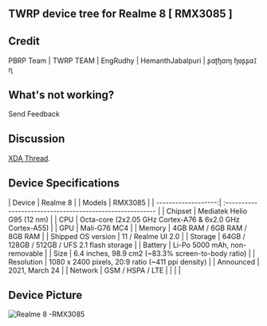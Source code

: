 ## TWRP device tree for Realme 8 [ RMX3085 ]
  
## Credit
  
  PBRP Team |
  TWRP TEAM |
  EngRudhy |
  HemanthJabalpuri |
  ʂɑʈɧɑɱ ɧʋʂʂɑꀤɳ   
  
## What's not working? 

Send Feedback

## Discussion 

[XDA Thread](https://forum.xda-developers.com/t/realme-8-rmx3085-twrp_-_root.4365305/).

## Device Specifications

| Device              | Realme 8   |
| Models              | RMX3085    |
| -------------------:| :-------------------------------------------------------- |
| Chipset             | Mediatek Helio G95 (12 nm)                                |
| CPU                 | Octa-core (2x2.05 GHz Cortex-A76 & 6x2.0 GHz Cortex-A55)  |
| GPU                 | Mali-G76 MC4                                              |
| Memory              | 4GB RAM / 6GB RAM /  8GB RAM                              |
| Shipped OS version  | 11  / Realme UI 2.0                                       |
| Storage             | 64GB / 128GB / 512GB / UFS 2.1 flash storage              |
| Battery             | Li-Po 5000 mAh, non-removable                             |
| Size                | 6.4 inches, 98.9 cm2 (~83.3% screen-to-body ratio)        |
| Resolution          | 1080 x 2400 pixels, 20:9 ratio (~411 ppi density)         |
| Announced           |      2021, March 24                                       |
| Network             |  GSM / HSPA / LTE                                         |
|                     |                                                           |

## Device Picture

![ Realme 8 -RMX3085 ](https://www.gizmochina.com/wp-content/uploads/2021/03/realme-8-pro-black-1.png)

